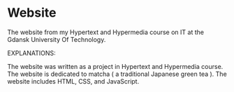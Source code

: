 # Website
The website from my Hypertext and Hypermedia course on IT at the Gdansk University Of Technology.

EXPLANATIONS:

The website was written as a project in Hypertext and Hypermedia course. 
The website is dedicated to matcha ( a traditional Japanese green tea ). 
The website includes HTML, CSS, and JavaScript.
